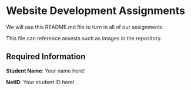 # Website Development Assignments

We will use this README.md file to turn in all of our assignments.

This file can reference assests such as images in the repository.

## Required Information

**Student Name**:  Your name here!

**NetID**: Your student ID here!
